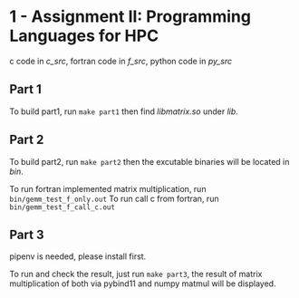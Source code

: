 # 1 - Assignment II: Programming Languages for HPC

c code in *c_src*, fortran code in *f_src*, python code in *py_src*

## Part 1
To build part1, run `make part1` then find *libmatrix.so* under *lib*.

## Part 2
To build part2, run `make part2` then the excutable binaries will be located in *bin*.

To run fortran implemented matrix multiplication, run `bin/gemm_test_f_only.out`
To run call c from fortran, run `bin/gemm_test_f_call_c.out`

## Part 3
pipenv is needed, please install first.

To run and check the result, just run `make part3`, the result of matrix multiplication of both via pybind11 and numpy matmul will be displayed.
